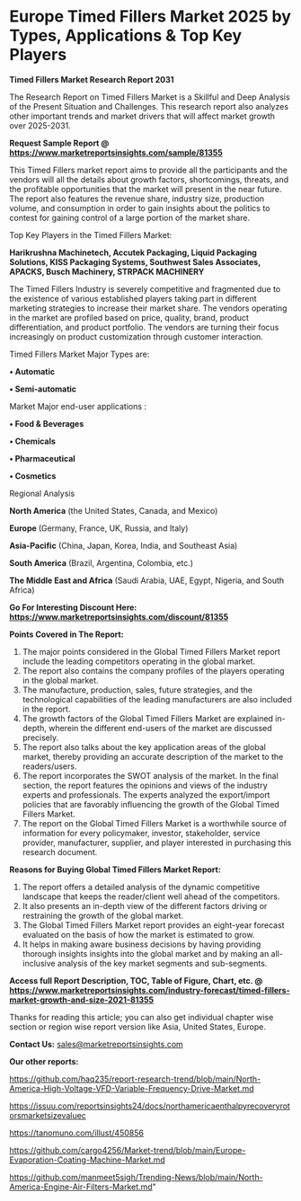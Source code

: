  # Europe Timed Fillers Market 2025 by Types, Applications & Top Key Players

<strong>Timed Fillers Market Research Report 2031</strong>

The Research Report on Timed Fillers Market is a Skillful and Deep Analysis of the Present Situation and Challenges. This research report also analyzes other important trends and market drivers that will affect market growth over 2025-2031.

<strong>Request Sample Report @ <a href=https://www.marketreportsinsights.com/sample/81355>https://www.marketreportsinsights.com/sample/81355</a></strong>

This Timed Fillers market report aims to provide all the participants and the vendors will all the details about growth factors, shortcomings, threats, and the profitable opportunities that the market will present in the near future. The report also features the revenue share, industry size, production volume, and consumption in order to gain insights about the politics to contest for gaining control of a large portion of the market share.

Top Key Players in the Timed Fillers Market:

<strong>Harikrushna Machinetech, Accutek Packaging, Liquid Packaging Solutions, KISS Packaging Systems, Southwest Sales Associates, APACKS, Busch Machinery, STRPACK MACHINERY</strong>

The Timed Fillers Industry is severely competitive and fragmented due to the existence of various established players taking part in different marketing strategies to increase their market share. The vendors operating in the market are profiled based on price, quality, brand, product differentiation, and product portfolio. The vendors are turning their focus increasingly on product customization through customer interaction.

Timed Fillers Market Major Types are:

<strong>• Automatic

• Semi-automatic</strong>

Market Major end-user applications :

<strong>• Food & Beverages

• Chemicals

• Pharmaceutical

• Cosmetics</strong>

Regional Analysis

</u><strong><b>North America</b></strong> (the United States, Canada, and Mexico)

<strong><b>Europe </b></strong>(Germany, France, UK, Russia, and Italy)

<strong><b>Asia-Pacific</b></strong> (China, Japan, Korea, India, and Southeast Asia)

<strong><b>South America</b></strong> (Brazil, Argentina, Colombia, etc.)

<strong><b>The Middle East and Africa</b></strong> (Saudi Arabia, UAE, Egypt, Nigeria, and South Africa)

<strong>Go For Interesting Discount Here: <a href=https://www.marketreportsinsights.com/discount/81355>https://www.marketreportsinsights.com/discount/81355</a></strong>

<strong>Points Covered in The Report:</strong>
<ol>
  <li>The major points considered in the Global Timed Fillers Market report include the leading competitors operating in the global market.</li>
  <li>The report also contains the company profiles of the players operating in the global market.</li>
  <li>The manufacture, production, sales, future strategies, and the technological capabilities of the leading manufacturers are also included in the report.</li>
  <li>The growth factors of the Global Timed Fillers Market are explained in-depth, wherein the different end-users of the market are discussed precisely.</li>
  <li>The report also talks about the key application areas of the global market, thereby providing an accurate description of the market to the readers/users.</li>
  <li>The report incorporates the SWOT analysis of the market. In the final section, the report features the opinions and views of the industry experts and professionals. The experts analyzed the export/import policies that are favorably influencing the growth of the Global Timed Fillers Market.</li>
  <li>The report on the Global Timed Fillers Market is a worthwhile source of information for every policymaker, investor, stakeholder, service provider, manufacturer, supplier, and player interested in purchasing this research document.</li>
</ol>
<strong>Reasons for Buying Global Timed Fillers Market Report:</strong>

<ol>
  <li>The report offers a detailed analysis of the dynamic competitive landscape that keeps the reader/client well ahead of the competitors.</li>
  <li>It also presents an in-depth view of the different factors driving or restraining the growth of the global market.</li>
  <li>The Global Timed Fillers Market report provides an eight-year forecast evaluated on the basis of how the market is estimated to grow.</li>
  <li>It helps in making aware business decisions by having providing thorough insights insights into the global market and by making an all-inclusive analysis of the key market segments and sub-segments.</li>
</ol>
<strong>Access full Report Description, TOC, Table of Figure, Chart, etc. @ <a href=https://www.marketreportsinsights.com/industry-forecast/timed-fillers-market-growth-and-size-2021-81355>https://www.marketreportsinsights.com/industry-forecast/timed-fillers-market-growth-and-size-2021-81355</a></strong>


Thanks for reading this article; you can also get individual chapter wise section or region wise report version like Asia, United States, Europe.

<strong>Contact Us:</strong>
sales@marketreportsinsights.com

<strong>Our other reports:</strong>

<a href=https://github.com/haq235/report-research-trend/blob/main/North-America-High-Voltage-VFD-Variable-Frequency-Drive-Market.md>https://github.com/haq235/report-research-trend/blob/main/North-America-High-Voltage-VFD-Variable-Frequency-Drive-Market.md</a>

<a href=https://issuu.com/reportsinsights24/docs/northamericaenthalpyrecoveryrotorsmarketsizevaluec>https://issuu.com/reportsinsights24/docs/northamericaenthalpyrecoveryrotorsmarketsizevaluec</a>

<a href=https://tanomuno.com/illust/450856>https://tanomuno.com/illust/450856</a>

<a href=https://github.com/cargo4256/Market-trend/blob/main/Europe-Evaporation-Coating-Machine-Market.md>https://github.com/cargo4256/Market-trend/blob/main/Europe-Evaporation-Coating-Machine-Market.md</a>

<a href=https://github.com/manmeet5sigh/Trending-News/blob/main/North-America-Engine-Air-Filters-Market.md>https://github.com/manmeet5sigh/Trending-News/blob/main/North-America-Engine-Air-Filters-Market.md</a>"
